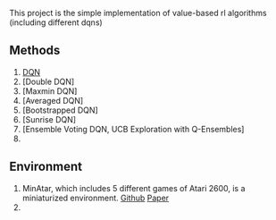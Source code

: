 This project is the simple implementation of value-based rl algorithms (including different dqns)

## Methods
  1. [DQN](http://www.nature.com/articles/nature14236)
  2. [Double DQN]
  3. [Maxmin DQN]
  4. [Averaged DQN]
  5. [Bootstrapped DQN]
  6. [Sunrise DQN]
  7. [Ensemble Voting DQN, UCB Exploration with Q-Ensembles]
  8. 

## Environment
1. MinAtar, which includes 5 different games of Atari 2600, is a miniaturized environment. [Github](https://github.com/kenjyoung/MinAtar) [Paper](https://arxiv.org/abs/1903.03176)
2. 
